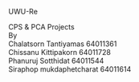 UWU-Re  

CPS & PCA Projects  
By  
Chalatsorn Tantiyamas 64011361  
Chissanu Kittipakorn 64011728  
Phanuruj Sotthidat 64011544  
Siraphop mukdaphetcharat 64011614  